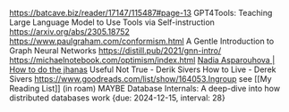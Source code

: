 https://batcave.biz/reader/17147/115487#page-13
GPT4Tools: Teaching Large Language Model to Use Tools via Self-instruction https://arxiv.org/abs/2305.18752
https://www.paulgraham.com/conformism.html
A Gentle Introduction to Graph Neural Networks https://distill.pub/2021/gnn-intro/
https://michaelnotebook.com/optimism/index.html
[Nadia Asparouhova | How to do the jhanas](https://nadia.xyz/jhanas)
Useful Not True - Derik Sivers
How to Live - Derek Sivers
https://www.goodreads.com/list/show/164053.Ingroup
see [[My Reading List]] (in roam)
MAYBE Database Internals: A deep-dive into how distributed databases work {due: 2024-12-15, interval: 28}
